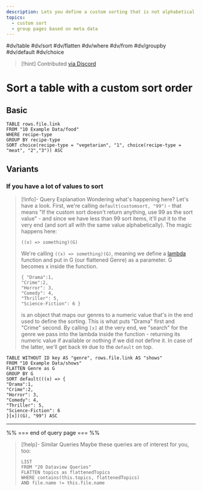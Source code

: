 ```yaml
---
description: Lets you define a custom sorting that is not alphabetical
topics:
  - custom sort
  - group pages based on meta data
---
```

#dv/table #dv/sort #dv/flatten #dv/where #dv/from  #dv/groupby #dv/default #dv/choice 


> [!hint] Contributed [via Discord](https://discord.com/channels/686053708261228577/875721010144477204/1006263776976318577)

# Sort a table with a custom sort order

## Basic 

```dataview
TABLE rows.file.link
FROM "10 Example Data/food"
WHERE recipe-type
GROUP BY recipe-type
SORT choice(recipe-type = "vegetarian", "1", choice(recipe-type = "meat", "2","3")) ASC
```

## Variants

### If you have a lot of values to sort

> [!info]- Query Explanation
> Wondering what's happening here? Let's have a look. First, we're calling `default(customsort, "99")` - that means "If the custom sort doesn't return anything, use 99 as the sort value" - and since we have less than 99 sort items, it'll put it to the very end (and sort all with the same value alphabetically).
> The magic happens here:
> ```
> ((x) => something)(G)
> ```
> We're calling `((x) => something)(G)`, meaning we define a [lambda](https://blacksmithgu.github.io/obsidian-dataview/query/expressions/#lambdas) function and put in G (our flattened Genre) as a parameter. G becomes x inside the function.
> ```
> { "Drama":1, 
> "Crime":2,
> "Horror": 3,
> "Comedy": 4,
> "Thriller": 5,
> "Science-Fiction": 6 }
> ```
> is an object that maps our genres to a numeric value that's in the end used to define the sorting. This is what puts "Drama" first and "Crime" second. By calling `[x]` at the very end, we "search" for the genre we pass into the lambda inside the function - returning its numeric value if available or nothing if we did not define it. In case of the latter, we'll get back `99` due to the `default` on top.

```dataview
TABLE WITHOUT ID key AS "genre", rows.file.link AS "shows"
FROM "10 Example Data/shows"
FLATTEN Genre as G
GROUP BY G
SORT default(((x) => {
"Drama":1, 
"Crime":2,
"Horror": 3,
"Comedy": 4,
"Thriller": 5,
"Science-Fiction": 6
}[x])(G), "99") ASC
```

---
%% === end of query page === %%
> [!help]- Similar Queries
> Maybe these queries are of interest for you, too:
> ```dataview
> LIST
> FROM "20 Dataview Queries"
> FLATTEN topics as flattenedTopics
> WHERE contains(this.topics, flattenedTopics)
> AND file.name != this.file.name
> ```